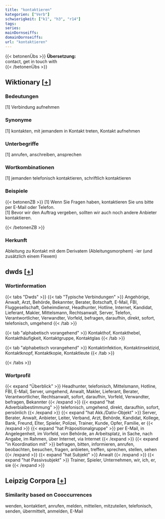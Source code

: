 ```yaml
---
title: "kontaktieren"
kategorien: ["Verb"]
schwierigkeit: ["k1", "h3", "r14"]
tags:
series:
mainDornseiffs:
domainDornseiffs:
url: "kontaktieren"
---
```


{{< betonenÜbs >}}
**Übersetzung:**  
contact, get in touch with  
{{< /betonenÜbs >}}

## Wiktionary [[+](https://de.wiktionary.org/wiki/kontaktieren)]

### Bedeutungen
[1] Verbindung aufnehmen  

### Synonyme
[1] kontakten, mit jemandem in Kontakt treten, Kontakt aufnehmen  

### Unterbegriffe
[1] anrufen, anschreiben, ansprechen  

### Wortkombinationen
[1] jemanden telefonisch kontaktieren, schriftlich kontaktieren  

### Beispiele
{{< betonenZB >}}
[1] Wenn Sie Fragen haben, kontaktieren Sie uns bitte per E-Mail oder Telefon.  
[1] Bevor wir den Auftrag vergeben, sollten wir auch noch andere Anbieter kontaktieren.  

{{< /betonenZB >}}
### Herkunft
Ableitung zu Kontakt mit dem Derivatem (Ableitungsmorphem) -ier (und zusätzlich einem Flexem)  



## dwds [[+](https://www.dwds.de/wb/kontaktieren)]

### Wortinformation
{{< tabs "Dwds" >}}
{{< tab "Typische Verbindungen" >}}
Angehörige, Anwalt, Arzt, Behörde, Bekannter, Berater, Botschaft, E-Mail, FBI, Fluggesellschaft, Geheimdienst, Headhunter, Hotline, Internet, Kandidat, Lieferant, Makler, Mittelsmann, Rechtsanwalt, Server, Telefon, Verantwortlicher, Verwandter, Vorfeld, befragen, daraufhin, direkt, sofort, telefonisch, umgehend
{{< /tab >}}

{{< tab "alphabetisch vorangehend" >}}
Kontakthof, Kontakthebel, Kontakthäufigkeit, Kontaktgruppe, Kontaktglas
{{< /tab >}}

{{< tab "alphabetisch vorangehend" >}}
Kontaktinfektion, Kontaktinsektizid, Kontaktknopf, Kontaktkopie, Kontaktleute
{{< /tab >}}

{{< /tabs >}}

### Wortprofil
{{< expand "Überblick" >}} Headhunter, telefonisch, Mittelsmann, Hotline, FBI, E-Mail, Server, umgehend, Anwalt, Makler, Lieferant, Berater, Verantwortlicher, Rechtsanwalt, sofort, daraufhin, Vorfeld, Verwandter, befragen, Bekannter {{< /expand >}}
{{< expand "hat Adverbialbestimmung" >}} telefonisch, umgehend, direkt, daraufhin, sofort, persönlich {{< /expand >}}
{{< expand "hat Akk./Dativ-Objekt" >}} Server, Berater, Anwalt, Anbieter, Leiter, Verband, Arzt, Behörde, Kandidat, Kollege, Bank, Freund, Elter, Spieler, Polizei, Trainer, Kunde, Opfer, Familie, er {{< /expand >}}
{{< expand "hat Präpositionalgruppe" >}} per E-Mail, in Angelegenheit, im Vorfeld, von Behörde, an Arbeitsplatz, in Sache, nach Angabe, im Rahmen, über Internet, via Internet {{< /expand >}}
{{< expand "in Koordination mit" >}} befragen, bitten, informieren, anrufen, beobachten, besuchen, fragen, anbieten, treffen, sprechen, stellen, sehen {{< /expand >}}
{{< expand "hat Subjekt" >}} Anwalt {{< /expand >}}
{{< expand "hat Passivsubjekt" >}} Trainer, Spieler, Unternehmen, wir, ich, er, sie {{< /expand >}}

## Leipzig Corpora [[+](https://corpora.uni-leipzig.de/en/res?word=kontaktieren&corpusId=deu_newscrawl-public_2018)]


### Similarity based on Cooccurrences
wenden, kontaktiert, anrufen, melden, mitteilen, mitzuteilen, telefonisch, senden, übermittelt, anmelden, E-Mail

